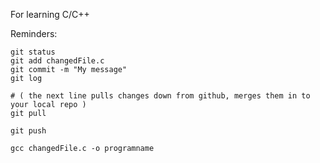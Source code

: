 For learning C/C++

Reminders: 
```
git status
git add changedFile.c
git commit -m "My message"
git log

# ( the next line pulls changes down from github, merges them in to your local repo )
git pull

git push

gcc changedFile.c -o programname
```
